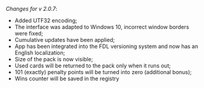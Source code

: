 _Changes for v 2.0.7_:
- Added UTF32 encoding;
- The interface was adapted to Windows 10, incorrect window borders were fixed;
- Cumulative updates have been applied;
- App has been integrated into the FDL versioning system and now has an English localization;
- Size of the pack is now visible;
- Used cards will be returned to the pack only when it runs out;
- 101 (exactly) penalty points will be turned into zero (additional bonus);
- Wins counter will be saved in the registry
